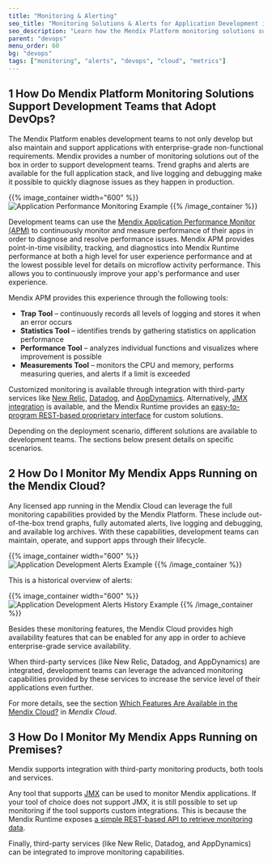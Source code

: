 ```yaml
---
title: "Monitoring & Alerting"
seo_title: "Monitoring Solutions & Alerts for Application Development in Mendix"
seo_description: "Learn how the Mendix Platform monitoring solutions support development teams using devops, & how to monitor apps running on the Mendix Cloud or on premises."
parent: "devops"
menu_order: 60
bg: "devops"
tags: ["monitoring", "alerts", "devops", "cloud", "metrics"]
---
```


## 1 How Do Mendix Platform Monitoring Solutions Support Development Teams that Adopt DevOps?

The Mendix Platform enables development teams to not only develop but also maintain and support applications with enterprise-grade non-functional requirements. Mendix provides a number of monitoring solutions out of the box in order to support development teams. Trend graphs and alerts are available for the full application stack, and live logging and debugging make it possible to quickly diagnose issues as they happen in production.

{{% image_container width="600" %}}
![Application Performance Monitoring Example](attachments/mx-metrics.png)
{{% /image_container %}}

Development teams can use the [Mendix Application Performance Monitor (APM)](https://docs.mendix.com/apm/) to continuously monitor and measure performance of their apps in order to diagnose and resolve performance issues. Mendix APM provides point-in-time visibility, tracking, and diagnostics into Mendix Runtime performance at both a high level for user experience performance and at the lowest possible level for details on microflow activity performance. This allows you to continuously improve your app's performance and user experience.

Mendix APM provides this experience through the following tools:

* **Trap Tool** – continuously records all levels of logging and stores it when an error occurs
* **Statistics Tool** – identifies trends by gathering statistics on application performance
* **Performance Tool** – analyzes individual functions and visualizes where improvement is possible
* **Measurements Tool** – monitors the CPU and memory, performs measuring queries, and alerts if a limit is exceeded

Customized monitoring is available through integration with third-party services like [New Relic](https://docs.mendix.com/developerportal/deploy/setting-up-monitoring-with-new-relic), [Datadog](https://www.datadoghq.com/), and [AppDynamics](https://docs.mendix.com/howto/monitoring-troubleshooting/manage-app-performance-with-appdynamics). Alternatively, [JMX integration](https://docs.mendix.com/howto/monitoring-troubleshooting/monitoring-mendix-using-jmx) is available, and the Mendix Runtime provides an [easy-to-program REST-based proprietary interface](https://docs.mendix.com/refguide/monitoring-mendix-runtime) for custom solutions.

Depending on the deployment scenario, different solutions are available to development teams. The sections below present details on specific scenarios.

## 2 How Do I Monitor My Mendix Apps Running on the Mendix Cloud?

Any licensed app running in the Mendix Cloud can leverage the full monitoring capabilities provided by the Mendix Platform. These include out-of-the-box trend graphs, fully automated alerts, live logging and debugging, and available log archives. With these capabilities, development teams can maintain, operate, and support apps through their lifecycle.

{{% image_container width="600" %}}
![Application Development Alerts Example](attachments/alerts.png)
{{% /image_container %}}

This is a historical overview of alerts:

{{% image_container width="600" %}}
![Application Development Alerts History Example](attachments/alerts-history.png)
{{% /image_container %}}

Besides these monitoring features, the Mendix Cloud provides high availability features that can be enabled for any app in order to achieve enterprise-grade service availability.

When third-party services (like New Relic, Datadog, and AppDynamics) are integrated, development teams can leverage the advanced monitoring capabilities provided by these services to increase the service level of their applications even further.

For more details, see the section [Which Features Are Available in the Mendix Cloud?](../app-capabilities/mendix-cloud-features#cloud) in *Mendix Cloud*.

## 3 How Do I Monitor My Mendix Apps Running on Premises?

Mendix supports integration with third-party monitoring products, both tools and services.

Any tool that supports [JMX](https://docs.mendix.com/howto/monitoring-troubleshooting/monitoring-mendix-using-jmx) can be used to monitor Mendix applications. If your tool of choice does not support JMX, it is still possible to set up monitoring if the tool supports custom integrations. This is because the Mendix Runtime exposes [a simple REST-based API to retrieve monitoring data](https://docs.mendix.com/refguide/monitoring-mendix-runtime).

Finally, third-party services (like New Relic, Datadog, and AppDynamics) can be integrated to improve monitoring capabilities.
